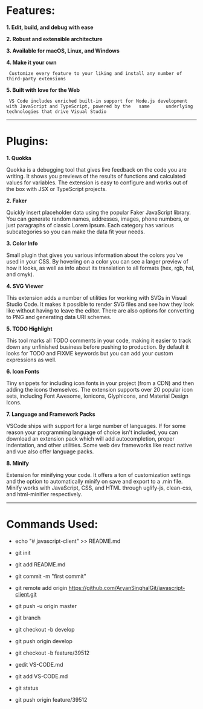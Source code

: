 Features:
=========
**1. Edit, build, and debug with ease**

**2. Robust and extensible architecture**

**3. Available for macOS, Linux, and Windows**

**4. Make it your own**

     Customize every feature to your liking and install any number of third-party extensions

**5. Built with love for the Web**

     VS Code includes enriched built-in support for Node.js development with JavaScript and TypeScript, powered by the   same 	   underlying technologies that drive Visual Studio

---

Plugins:
========

**1. Quokka**

Quokka is a debugging tool that gives live feedback on the code you are writing. It shows you previews of the results of functions and calculated values for variables. The extension is easy to configure and works out of the box with JSX or TypeScript projects.

**2. Faker**

Quickly insert placeholder data using the popular Faker JavaScript library. You can generate random names, addresses, images, phone numbers, or just paragraphs of classic Lorem Ipsum. Each category has various subcategories so you can make the data fit your needs.

**3. Color Info**

Small plugin that gives you various information about the colors you've used in your CSS. By hovering on a color you can see a larger preview of how it looks, as well as info about its translation to all formats (hex, rgb, hsl, and cmyk).

**4. SVG Viewer**

This extension adds a number of utilities for working with SVGs in Visual Studio Code. It makes it possible to render SVG files and see how they look like without having to leave the editor. There are also options for converting to PNG and generating data URI schemes.

**5. TODO Highlight**

This tool marks all TODO comments in your code, making it easier to track down any unfinished business before pushing to production. By default it looks for TODO and FIXME keywords but you can add your custom expressions as well.

**6. Icon Fonts**

Tiny snippets for including icon fonts in your project (from a CDN) and then adding the icons themselves. The extension supports over 20 popular icon sets, including Font Awesome, Ionicons, Glyphicons, and Material Design Icons.

**7. Language and Framework Packs**

VSCode ships with support for a large number of languages. If for some reason your programming language of choice isn't included, you can download an extension pack which will add autocompletion, proper indentation, and other utilities. Some web dev frameworks like react native and vue also offer language packs.

**8. Minify**

Extension for minifying your code. It offers a ton of customization settings and the option to automatically minify on save and export to a .min file. Minify works with JavaScript, CSS, and HTML through uglify-js, clean-css, and html-minifier respectively.

---

Commands Used:
=========
* echo "# javascript-client" >> README.md

* git init

* git add README.md

* git commit -m "first commit"

* git remote add origin https://github.com/AryanSinghalGit/javascript-client.git

* git push -u origin master

* git branch

* git checkout -b develop

* git push origin develop

* git checkout -b feature/39512

* gedit VS-CODE.md

* git add VS-CODE.md 

* git status

* git push origin feature/39512

